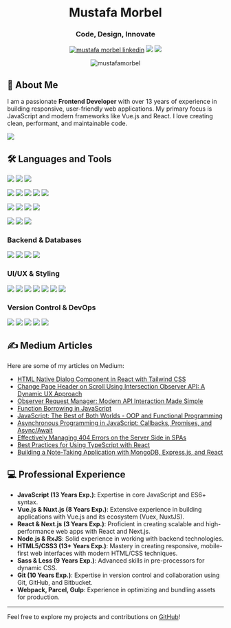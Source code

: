<h1 align="center">Mustafa Morbel</h1>
<h3 align="center">Code, Design, Innovate</h3>


<p align="center">
  <a href="https://www.linkedin.com/in/mustafamorbel/"><img src="https://img.shields.io/badge/LinkedIn-0077B5?style=for-the-badge&logo=linkedin&logoColor=white" alt="mustafa morbel linkedin"/></a>
  <a href="https://twitter.com/mustafamorbel"><img src="https://img.shields.io/badge/twitter-1DA1F2?style=for-the-badge&logo=twitter&logoColor=white" /></a>
  <a href="https://medium.com/@mkare"><img src="https://img.shields.io/badge/@mkare-white?style=for-the-badge&logo=medium&logoColor=black" /></a>
</p>

<p align="center">
  <img src="https://komarev.com/ghpvc/?username=mkare&base=6000&label=Profile%20views&color=ff69b4&style=for-the-badge" alt="mustafamorbel" />
</p>

## 🚀 About Me
I am a passionate **Frontend Developer** with over 13 years of experience in building responsive, user-friendly web applications. My primary focus is JavaScript and modern frameworks like Vue.js and React. I love creating clean, performant, and maintainable code.

<a href="https://www.buymeacoffee.com/GnIsiUJ"><img src="https://img.shields.io/badge/Buy%20Me%20a%20Coffee-ffdd00?style=for-the-badge&logo=buy-me-a-coffee&logoColor=black" /></a>

## 🛠️ Languages and Tools

[![](https://img.shields.io/badge/JavaScript-c78100?style=flat&logo=javascript&logoColor=white)]()
[![](https://img.shields.io/badge/ECMAScript-c78100?style=flat)]()
[![](https://img.shields.io/badge/TypeScript-235a97?style=flat&logo=typescript&logoColor=white)]()

[![](https://img.shields.io/badge/Vue.js-4FC08D?style=flat&logo=vue.js&logoColor=4FC08D&labelColor=white)]()
[![](https://img.shields.io/badge/Nuxt.js-00C58E?style=flat&logo=nuxt.js&logoColor=00C58E&labelColor=white)]()
[![](https://img.shields.io/badge/ReactJS-white?style=flat&logo=react&logoColor=white&labelColor=61DAFB)]()
[![](https://img.shields.io/badge/Next.js-000000?style=flat&logo=next.js&logoColor=000000&labelColor=white)]()
[![](https://img.shields.io/badge/Node.js-339933?style=flat&logo=node.js&logoColor=339933&labelColor=white)]()

[![](https://img.shields.io/badge/Webpack-777?style=flat&logo=webpack&logoColor=8DD6F9&labelColor=777)]()
[![](https://img.shields.io/badge/Rollup-EC4A3F?style=flat&logo=rollup.js&logoColor=white)]()
[![](https://img.shields.io/badge/Parcel-613DC1?style=flat&logo=parcel&logoColor=white)]()
[![](https://img.shields.io/badge/Vite-646CFF?style=flat&logo=vite&logoColor=white)]()

[![](https://img.shields.io/badge/RxJS-FF6C2C?style=flat&logo=reactivex&logoColor=white&labelColor=FF6C2C)]()
[![](https://img.shields.io/badge/jQuery-0769AD?style=flat&logo=jquery&logoColor=white&labelColor=0769AD)]()
[![](https://img.shields.io/badge/Axios-671DDF?style=flat&logo=axios&logoColor=white&labelColor=671DDF)]()

### Backend & Databases
[![](https://img.shields.io/badge/-NestJs-ea2845?style=flat&logo=nestjs&logoColor=white)]()
[![](https://img.shields.io/badge/firebase-ffca28?style=flat&logo=firebase&logoColor=black)]()
[![](https://img.shields.io/badge/-MongoDB-13aa52?style=flat&logo=mongodb&logoColor=white)]()
[![](https://img.shields.io/badge/postgresql-4169e1?style=flat&logo=postgresql&logoColor=white)]()

### UI/UX & Styling
[![](https://img.shields.io/badge/HTML5-E34F26?style=flat&logo=html5&logoColor=white&labelColor=E34F26)]()
[![](https://img.shields.io/badge/CSS3-1572B6?style=flat&logo=css3&logoColor=white&labelColor=1572B6)]()
[![](https://img.shields.io/badge/Sass-FF69B4?style=flat&logo=sass&logoColor=white&labelColor=FF69B4)]()
[![](https://img.shields.io/badge/Less-gray?style=flat&logo=less)]()
[![](https://img.shields.io/badge/Bootstrap-563D7C?style=flat&logo=bootstrap&logoColor=white)]()
[![](https://img.shields.io/badge/TailwindCss-38bdf8?style=flat&logo=tailwind-css&logoColor=white)]()
[![](https://img.shields.io/badge/Styled%20Components-white?style=flat&logo=styled-components&logoColor=purple&labelColor=white)]()

### Version Control & DevOps
[![](https://img.shields.io/badge/Git-F05032?style=flat&logo=git&logoColor=white&labelColor=F05032)]()
[![](https://img.shields.io/badge/Docker-2496ED?style=flat&logo=docker&logoColor=white)]()
[![](https://img.shields.io/badge/Bitbucket-0052CC?style=flat&logo=bitbucket&logoColor=white)]()
[![](https://img.shields.io/badge/Jira-0052CC?style=flat&logo=jira&logoColor=white)]()
[![](https://img.shields.io/badge/Figma-F24E1E?style=flat&logo=figma&logoColor=white)]()

## ✍️ Medium Articles

Here are some of my articles on Medium:

- [HTML Native Dialog Component in React with Tailwind CSS](https://medium.com/@mkare/html-native-dialog-component-in-react-with-tailwind-css-2b23356ef036)
- [Change Page Header on Scroll Using Intersection Observer API: A Dynamic UX Approach](https://medium.com/@mkare/change-page-header-on-scroll-using-intersection-observer-api-a-dynamic-ux-approach-d09659a50e3d)
- [Observer Request Manager: Modern API Interaction Made Simple](https://medium.com/@mkare/observer-request-manager-modern-api-interaction-made-simple-typescript-252c65c03300)
- [Function Borrowing in JavaScript](https://medium.com/@mkare/function-borrowing-in-javascript-275e336a27f6)
- [JavaScript: The Best of Both Worlds - OOP and Functional Programming](https://medium.com/@mkare/javascript-the-best-of-both-worlds-oop-and-functional-programming-257e01821ad1)
- [Asynchronous Programming in JavaScript: Callbacks, Promises, and Async/Await](https://medium.com/@mkare/asynchronous-programming-in-javascript-callbacks-promises-and-async-await-ef683398b455)
- [Effectively Managing 404 Errors on the Server Side in SPAs](https://medium.com/@mkare/effectively-managing-404-errors-on-the-server-side-in-spas-884ae11f528c)
- [Best Practices for Using TypeScript with React](https://medium.com/@mkare/best-practices-for-using-typescript-with-react-bad13d851143)
- [Building a Note-Taking Application with MongoDB, Express.js, and React](https://medium.com/@mkare/building-a-note-taking-application-with-mongodb-express-js-and-react-5c8eea99acbc)

## 💻 Professional Experience
- **JavaScript (13 Years Exp.)**: Expertise in core JavaScript and ES6+ syntax.
- **Vue.js & Nuxt.js (8 Years Exp.)**: Extensive experience in building applications with Vue.js and its ecosystem (Vuex, NuxtJS).
- **React & Next.js (3 Years Exp.)**: Proficient in creating scalable and high-performance web apps with React and Next.js.
- **Node.js & RxJS**: Solid experience in working with backend technologies.
- **HTML5/CSS3 (13+ Years Exp.)**: Mastery in creating responsive, mobile-first web interfaces with modern HTML/CSS techniques.
- **Sass & Less (9 Years Exp.)**: Advanced skills in pre-processors for dynamic CSS.
- **Git (10 Years Exp.)**: Expertise in version control and collaboration using Git, GitHub, and Bitbucket.
- **Webpack, Parcel, Gulp**: Experience in optimizing and bundling assets for production.

---

Feel free to explore my projects and contributions on [GitHub](https://github.com/mkare)!

